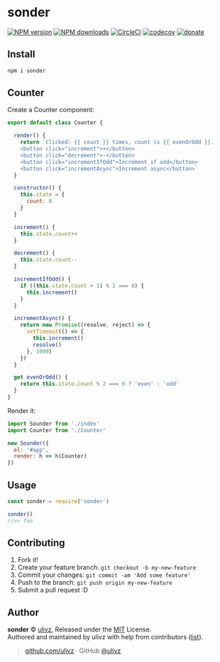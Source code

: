 # sonder

[![NPM version](https://img.shields.io/npm/v/sonder.svg?style=flat)](https://npmjs.com/package/sonder) [![NPM downloads](https://img.shields.io/npm/dm/sonder.svg?style=flat)](https://npmjs.com/package/sonder) [![CircleCI](https://circleci.com/gh/ULIVZ/sonder/tree/master.svg?style=shield)](https://circleci.com/gh/ULIVZ/sonder/tree/master)  [![codecov](https://codecov.io/gh/ULIVZ/sonder/branch/master/graph/badge.svg)](https://codecov.io/gh/ULIVZ/sonder)
 [![donate](https://img.shields.io/badge/$-donate-ff69b4.svg?maxAge=2592000&style=flat)](https://github.com/ULIVZ/donate)

## Install

```bash
npm i sonder
```

## Counter

Create a Counter component:

```js
export default class Counter {

  render() {
    return `Clicked: {{ count }} times, count is {{ evenOrOdd }}.
    <button click="increment">+</button>
    <button click="decrement">-</button>
    <button click="incrementIfOdd">Increment if odd</button>
    <button click="incrementAsync">Increment async</button>`
  }

  constructor() {
    this.state = {
      count: 0
    }
  }

  increment() {
    this.state.count++
  }

  decrement() {
    this.state.count--
  }

  incrementIfOdd() {
    if ((this.state.count + 1) % 2 === 0) {
      this.increment()
    }
  }

  incrementAsync() {
    return new Promise((resolve, reject) => {
      setTimeout(() => {
        this.increment()
        resolve()
      }, 1000)
    })
  }

  get evenOrOdd() {
    return this.state.count % 2 === 0 ? 'even' : 'odd'
  }
}

```

Render it:

```js
import Sounder from './index'
import Counter from './Counter'

new Sounder({
  el: '#app',
  render: h => h(Counter)
})
```

## Usage

```js
const sonder = require('sonder')

sonder()
//=> foo
```

## Contributing

1. Fork it!
2. Create your feature branch: `git checkout -b my-new-feature`
3. Commit your changes: `git commit -am 'Add some feature'`
4. Push to the branch: `git push origin my-new-feature`
5. Submit a pull request :D


## Author

**sonder** © [ulivz](https://github.com/ULIVZ), Released under the [MIT](./LICENSE) License.<br>
Authored and maintained by ulivz with help from contributors ([list](https://github.com/ULIVZ/sonder/contributors)).

> [github.com/ulivz](https://github.com/ulivz) · GitHub [@ulivz](https://github.com/ULIVZ)

